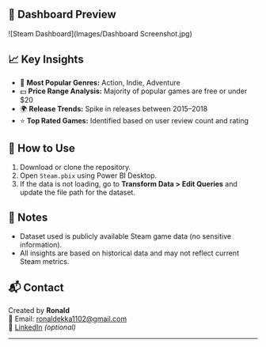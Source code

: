 
## 📸 Dashboard Preview
![Steam Dashboard](Images/Dashboard Screenshot.jpg)

## 📈 Key Insights
- 🎯 **Most Popular Genres:** Action, Indie, Adventure
- 💵 **Price Range Analysis:** Majority of popular games are free or under $20
- 🌍 **Release Trends:** Spike in releases between 2015–2018
- ⭐ **Top Rated Games:** Identified based on user review count and rating

## 📝 How to Use
1. Download or clone the repository.
2. Open `Steam.pbix` using Power BI Desktop.
3. If the data is not loading, go to **Transform Data > Edit Queries** and update the file path for the dataset.

## 📌 Notes
- Dataset used is publicly available Steam game data (no sensitive information).
- All insights are based on historical data and may not reflect current Steam metrics.

## 📬 Contact
Created by **Ronald**  
📧 Email: ronaldekka1102@gmail.com  
🔗 [LinkedIn](https://www.linkedin.com/in/your-profile/) *(optional)*

---

